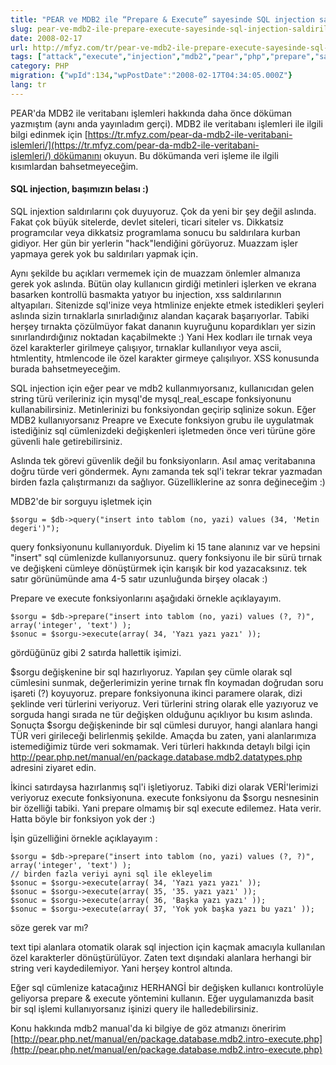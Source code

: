```yaml
---
title: "PEAR ve MDB2 ile “Prepare & Execute” sayesinde SQL injection saldırılarına karşı koymak"
slug: pear-ve-mdb2-ile-prepare-execute-sayesinde-sql-injection-saldirilarina-karsi-koymak
date: 2008-02-17
url: http://mfyz.com/tr/pear-ve-mdb2-ile-prepare-execute-sayesinde-sql-injection-saldirilarina-karsi-koymak/
tags: ["attack","execute","injection","mdb2","pear","php","prepare","saldırı","sql injection"]
category: PHP
migration: {"wpId":134,"wpPostDate":"2008-02-17T04:34:05.000Z"}
lang: tr
---
```


PEAR'da MDB2 ile veritabanı işlemleri hakkında daha önce döküman yazmıştım (aynı anda yayınladım gerçi). MDB2 ile veritabanı işlemleri ile ilgili bilgi edinmek için [https://tr.mfyz.com/pear-da-mdb2-ile-veritabani-islemleri/](https://tr.mfyz.com/pear-da-mdb2-ile-veritabani-islemleri/) dökümanını okuyun. Bu dökümanda veri işleme ile ilgili kısımlardan bahsetmeyeceğim.

#### SQL injection, başımızın belası :)

SQL injextion saldırılarını çok duyuyoruz. Çok da yeni bir şey değil aslında. Fakat çok büyük sitelerde, devlet siteleri, ticari siteler vs. Dikkatsiz programcılar veya dikkatsiz programlama sonucu bu saldırılara kurban gidiyor. Her gün bir yerlerin "hack"lendiğini görüyoruz. Muazzam işler yapmaya gerek yok bu saldırıları yapmak için.

Aynı şekilde bu açıkları vermemek için de muazzam önlemler almanıza gerek yok aslında. Bütün olay kullanıcın girdiği metinleri işlerken ve ekrana basarken kontrollü basmakta yatıyor bu injection, xss saldırılarının altyapıları. Sitenizde sql'inize veya htmlinize enjekte etmek istedikleri şeyleri aslında sizin tırnaklarla sınırladığınız alandan kaçarak başarıyorlar. Tabiki herşey tırnakta çözülmüyor fakat dananın kuyruğunu kopardıkları yer sizin sınırlandırdığınız noktadan kaçabilmekte :) Yani Hex kodları ile tırnak veya özel karakterler girilmeye çalışıyor, tırnaklar kullanılıyor veya ascii, htmlentity, htmlencode ile özel karakter girmeye çalışılıyor. XSS konusunda burada bahsetmeyeceğim.

SQL injection için eğer pear ve mdb2 kullanmıyorsanız, kullanıcıdan gelen string türü verileriniz için mysql'de mysql\_real\_escape fonksiyonunu kullanabilirsiniz. Metinlerinizi bu fonksiyondan geçirip sqlinize sokun. Eğer MDB2 kullanıyorsanız Preapre ve Execute fonksiyon grubu ile uygulatmak istediğiniz sql cümlenizdeki değişkenleri işletmeden önce veri türüne göre güvenli hale getirebilirsiniz.

Aslında tek görevi güvenlik değil bu fonksiyonların. Asıl amaç veritabanına doğru türde veri göndermek. Aynı zamanda tek sql'i tekrar tekrar yazmadan birden fazla çalıştırmanızı da sağlıyor. Güzelliklerine az sonra değineceğim :)

MDB2'de bir sorguyu işletmek için
```
$sorgu = $db->query("insert into tablom (no, yazi) values (34, 'Metin degeri')");

```
query fonksiyonunu kullanıyorduk. Diyelim ki 15 tane alanınız var ve hepsini "insert" sql cümlenizde kullanıyorsunuz. query fonksiyonu ile bir sürü tırnak ve değişkeni cümleye dönüştürmek için karışık bir kod yazacaksınız. tek satır görünümünde ama 4-5 satır uzunluğunda birşey olacak :)

Prepare ve execute fonksiyonlarını aşağıdaki örnekle açıklayayım.
```
$sorgu = $db->prepare("insert into tablom (no, yazi) values (?, ?)", array('integer', 'text') );
$sonuc = $sorgu->execute(array( 34, 'Yazı yazı yazı' ));

```
gördüğünüz gibi 2 satırda hallettik işimizi.

$sorgu değişkenine bir sql hazırlıyoruz. Yapılan şey cümle olarak sql cümlesini sunmak, değerlerimizin yerine tırnak fln koymadan doğrudan soru işareti (?) koyuyoruz. prepare fonksiyonuna ikinci paramere olarak, dizi şeklinde veri türlerini veriyoruz. Veri türlerini string olarak elle yazıyoruz ve sorguda hangi sırada ne tür değişken olduğunu açıklıyor bu kısım aslında. Sonuçta $sorgu değişkeninde bir sql cümlesi duruyor, hangi alanlara hangi TÜR veri girileceği belirlenmiş şekilde. Amaçda bu zaten, yani alanlarımıza istemediğimiz türde veri sokmamak. Veri türleri hakkında detaylı bilgi için http://pear.php.net/manual/en/package.database.mdb2.datatypes.php adresini ziyaret edin.

İkinci satırdaysa hazırlanmış sql'i işletiyoruz. Tabiki dizi olarak VERİ'lerimizi veriyoruz execute fonksiyonuna. execute fonksiyonu da $sorgu nesnesinin bir özelliği tabiki. Yani prepare olmamış bir sql execute edilemez. Hata verir. Hatta böyle bir fonksiyon yok der :)

İşin güzelliğini örnekle açıklayayım :
```
$sorgu = $db->prepare("insert into tablom (no, yazi) values (?, ?)", array('integer', 'text') );
// birden fazla veriyi ayni sql ile ekleyelim
$sonuc = $sorgu->execute(array( 34, 'Yazı yazı yazı' ));
$sonuc = $sorgu->execute(array( 35, '35. yazı yazı' ));
$sonuc = $sorgu->execute(array( 36, 'Başka yazı yazı' ));
$sonuc = $sorgu->execute(array( 37, 'Yok yok başka yazı bu yazı' ));

```
söze gerek var mı?

text tipi alanlara otomatik olarak sql injection için kaçmak amacıyla kullanılan özel karakterler dönüştürülüyor. Zaten text dışındaki alanlara herhangi bir string veri kaydedilemiyor. Yani herşey kontrol altında.

Eğer sql cümlenize katacağınız HERHANGİ bir değişken kullanıcı kontrolüyle geliyorsa prepare & execute yöntemini kullanın. Eğer uygulamanızda basit bir sql işlemi kullanıyorsanız işinizi query ile halledebilirsiniz.

Konu hakkında mdb2 manual'da ki bilgiye de göz atmanızı öneririm [http://pear.php.net/manual/en/package.database.mdb2.intro-execute.php](http://pear.php.net/manual/en/package.database.mdb2.intro-execute.php)